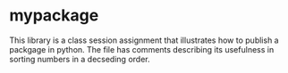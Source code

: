 # mypackage
This library is a class session assignment that illustrates how to publish a packgage in python. The file has comments describing its usefulness in sorting numbers in a decseding order.
